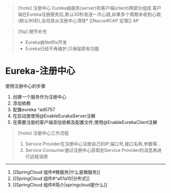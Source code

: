 > [!note] 注册中心
> Eureka由服务(*server*)和客户端(*client*)两部分组成
> 	客户端在Eureka注册服务后,默认30秒发送一次心跳,如果多个周期未收到心跳(默认90秒),会将其从注册中心清除*
> 	[[Nacos#CAP 定理]] AP

> [!tip] 细节补充
> * Eureka由Netflix开发
> * Eureka已经不再维护,只保留原有功能

# Eureka-注册中心

使用注册中心的步骤
1. 创建一个服务作为注册中心
2. 添加依赖
3. 配置eureka ^ad5757
4. 在启动类使用@EnableEurakaServer注解
5. 在需要注册的客户端添加依赖及配置文件,使用@EnableEurekaClient注解

> [!note] 注册中心工作流程
> 1. Service Provider在注册中心注册自己的IP,端口号,接口名称,参数等...
> 2.  Service Consumer通过注册中心获取到Service Provider的消息再进行远程调用


---
1. [[SpringCloud 组件#微服务|什么是微服务]]
2. [[SpringCloud 组件#^a01a10|分布式]]
3. [[SpringCloud 组件#简介|springcloud是什么]]


